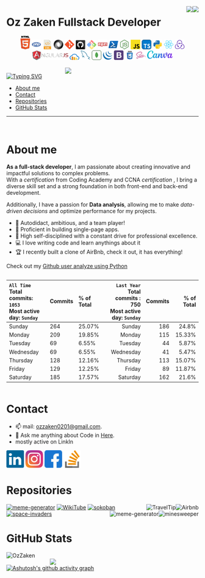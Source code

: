 <img align="right" src="https://visitor-badge.laobi.icu/badge?page_id=OzZaken.OzZaken"><!--* visitor-badge -->
<img align="right" src="https://img.shields.io/badge/version-1.0.0-blue"><!--* Shields.io -->

<!--* Welcome -->
<h1>Oz Zaken Fullstack Developer</h1> 

<!--* my Stack -->
<div align="center">
  <!-- <img title="Visual Studio Code" width="25" src="images/vscode.png"> -->
  <!-- <img title="HTML5" width="40" width="40" src="https://cdn.simpleicons.org/html5" /> -->
  <img title="HTML5" width="25" src="images/html5.svg">
  <img title="PHP" width="25" src="images/php.svg">
  <img title="XML" width="25" src="images/xml.svg">
  <img title="JSON" width="25" src="images/json.svg">
  <img title="Git" width="25" src="images/git-original.svg">
  <img title="GitHub" width="25" src="images/github.svg">
  <img title="Git Bash" width="25" src="images/git-bash.svg">
  <img title="npm" width="25" src="images/npm.svg">
  <img title="Powershell" width="25" src="images/powershell.svg">
  <img title="node js"width="25" src="images/node.svg">
  <!-- <img title="Java" width="25" src="images/java-original.svg"> -->
  <img title="Javascript" width="25" src="images/javascript.svg">
  <img title="Typescript" width="25" src="images/typescript.svg">
  <img title="Python" width="25" src="images/python.svg">
  <img title="React" width="25" src="images/react-original.svg">
  <img title="Redux" width="25" src="images/redux.svg">
  <img title="AngularJS" height="25" src="images/angularjs.png">
  <img title="cloudinary" width="25" src="images/cloudinary.svg">
  <img title="MySQL" width="25" src="images/mysql.svg">
  <img title="mongodb" width="25" src="images/mongodb.svg">
  <img title="JQuery" width="25" src="images/jquery-original.svg">
  <img title="Bootstrap" width="25" src="images/bootstrap.svg">
  <img title="CSS" width="25" src="images/css.svg">
  <img title="SASS" width="25" src="images/sass.svg">
  <img title="Canva" height="25" src="images/canva.svg">
</div><br/>
<!--* Most used Languages -->
<img align="right"  width=350 src="https://github-readme-stats.vercel.app/api/top-langs/?username=OzZaken&hide=c%23,powershell,Mathematica,Ruby,Objective-C,Objective-C%2b%2b,Cuda&title_color=61dafb&text_color=ffffff&icon_color=61dafb&bg_color=20232a&langs_count=8&layout=compact&border_color=61dafb&hide_border=true" />

<!--* typing svg -->
[![Typing SVG](https://readme-typing-svg.demolab.com?font=Fira+Code&weight=500&size=26&duration=4965&pause=508&color=1673FB&width=450&lines=Welcome+to+my+GitHub+profile!+;Excited+to+share+my+repos;HTML5%2C+CSS%2C+SASS+%2C+Javascript++ES6%2C+Typescript...;+JSON%2C+XML%2C+Node.Js%2C+express;Anguler%2C+Vue+React;Rest+API%2C+mongoDB+mySQL+;PWA%2C+ORM%2C;Bootstrap%2C+JQuery%2C)](https://git.io/typing-svg)

<!--* nav -->
- [About me ](#about-me-)
- [Contact ](#contact-)
- [Repositories ](#repositories-)
- [GitHub Stats ](#github-stats-)
<hr/><br/>


# About me <!--* About -->
<strong>As a full-stack developer</strong>, I am passionate about creating innovative and impactful solutions to complex problems.<br/>
With a <em>certification</em> from Coding Academy and CCNA <em>certification</em> ,
I bring a diverse skill set and a strong foundation in both front-end and back-end development.

Additionally, I have a passion for <strong>Data analysis</strong>, allowing me to make <em>data-driven decisions</em> and optimize performance for my projects.
- 🧲 Autodidact, ambitious, and a team player!
- 🌴 Proficient in building single-page apps.
- 🎯 High self-disciplined with a constant drive for professional excellence.
- 💻 I love writing code and learn anythings about it
- 🏆 I recently built a clone of AirBnb, check it out, it has everything!

Check out my [Github user analyze using Python](https://github.com/OzZaken/util/blob/main/python/analyze-github-user.bin.py)

<div style="display: flex; justify-content: space-between;">

<div style="text-align: left; width: 50%;">

| <b>`All Time`</b> Total commits: `1053`<br/> Most active day: `Sunday` | Commits | % of Total |
| ---------------------------------------------------------------------- | ------- | ---------- |
| Sunday                                                                 | 264     | 25.07%     |
| Monday                                                                 | 209     | 19.85%     |
| Tuesday                                                                | 69      | 6.55%      |
| Wednesday                                                              | 69      | 6.55%      |
| Thursday                                                               | 128     | 12.16%     |
| Friday                                                                 | 129     | 12.25%     |
| Saturday                                                               | 185     | 17.57%     |
 
</div>

<div style="text-align: right; width: 50%;">

| <b>`Last Year`</b> Total commits : 750<br/>  Most active day: `Sunday` | Commits | % of Total |
| ---------------------------------------------------------------------- | ------- | ---------- |
| Sunday                                                                 | 186     | 24.8%      |
| Monday                                                                 | 115     | 15.33%     |
| Tuesday                                                                | 44      | 5.87%      |
| Wednesday                                                              | 41      | 5.47%      |
| Thursday                                                               | 113     | 15.07%     |
| Friday                                                                 | 89      | 11.87%     |
| Saturday                                                               | 162     | 21.6%      |

</div>

</div>

# Contact <!--* Contact -->
- 📫 mail: [ozzaken0201@gmail.com](mailto:ozzaken0201@gmail.com).
- 💬 Ask me anything about Code in [Here](https://github.com/OzZaken/OzZaken/issues).
- mostly active on LinkIn
<!-- Links  -->
[<img src="images/linkedin.svg" alt="LinkedIn icon" height="46">](https://www.linkedin.com/in/oz-zaken-14b081214/) 
[<img src="images/instagram.svg" alt="Instagram icon" height="46">](https://www.instagram.com/oz.zaken/) 
[<img src="images/facebook.svg" alt="Facebook icon" height="46">](https://www.facebook.com/oz.zaken/) 
[<img src="images/stack-overflow.svg" alt="Stack Overflow logo" height="46">](https://stackoverflow.com/users/16631719/oz-zaken) 



# Repositories <!--* Repositories -->
[<img src="https://github-readme-stats.vercel.app/api/pin/?username=OzZaken&repo=util" alt="meme-generator">](https://github.com/OzZaken/util)
[<img align="right" src="https://github-readme-stats.vercel.app/api/pin/?username=OzZaken&repo=airbnb" alt="Airbnb">](https://github.com/OzZaken/airbnb)
[<img src="https://github-readme-stats.vercel.app/api/pin/?username=OzZaken&repo=WikiTube" alt="WikiTube">](https://github.com/OzZaken/WikiTube)
[<img align="right" src="https://github-readme-stats.vercel.app/api/pin/?username=OzZaken&repo=TravelTip" alt="TravelTip">](https://github.com/OzZaken/TravelTip")
[<img src="https://github-readme-stats.vercel.app/api/pin/?username=OzZaken&repo=sokoban" alt="sokoban">](https://github.com/OzZaken/sokoban)
[<img align="right" src="https://github-readme-stats.vercel.app/api/pin/?username=OzZaken&repo=minesweeper" alt="minesweeper">](https://github.com/OzZaken/minesweeper)
[<img src="https://github-readme-stats.vercel.app/api/pin/?username=OzZaken&repo=space-invaders" alt="space-invaders">](https://github.com/OzZaken/space-invaders)
[<img align="right" src="https://github-readme-stats.vercel.app/api/pin/?username=OzZaken&repo=meme-generator" alt="meme-generator">](https://github.com/OzZaken/meme-generator)
<!-- <img align="center" src="https://source.unsplash.com/random/800x400">  -->

# GitHub Stats <!--* statistic -->

<!--* Contributions -->
<!-- [![OzZaken's GitHub Streak](https://github-readme-streak-stats.herokuapp.com/?user=OzZaken&theme=react&border=61dafb&hide_border=true)](https://github.com/denvercoder1/github-readme-streak-stats) -->
<!-- <img src="https://github-readme-stats.vercel.app/api?username=OzZaken&show_icons=true&theme=radical"> -->
<img align="left" width=390 src="https://github-readme-streak-stats.herokuapp.com/?user=OzZaken&theme=react&border=61dafb&hide_border=true" alt="OzZaken" />

<!--* Stats  -->
<!-- [![OzZaken's GitHub Stats](https://github-readme-stats.vercel.app/api?username=OzZaken&show_icons=true&theme=react&border_color=61dafb&hide_border=true)](https://github.com/anuraghazra/github-readme-stats) -->
<img align="right" width=390 src="https://github-readme-stats.vercel.app/api?username=OzZaken&show_icons=true&theme=react&border_color=61dafb&hide_border=true" />

[![Ashutosh's github activity graph](https://github-readme-activity-graph.cyclic.app/graph?username=OzZaken&bg_color=05082e&color=ffffff&line=1d629c&point=189168&area=true&hide_border=true)](https://github.com/ashutosh00710/github-readme-activity-graph)
